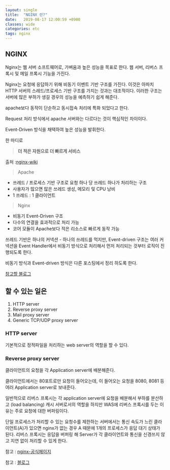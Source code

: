```yaml
---
layout: single
title:  "NGINX 란?"
date:   2019-08-17 12:00:59 +0900
classes: wide
categories: etc
tags: nginx
---
```


## NGINX

Nginx는 웹 서버 소프트웨어로, 가벼움과 높은 성능을 목표로 한다. 웹 서버, 리버스 프록시 및 메일 프록시 기능을 가진다.

Nginx는 요청에 응답하기 위해 비동기 이벤트 기반 구조를 가진다. 이것은 아파치 HTTP 서버의 스레드/프로세스 기반 구조를 가지는 것과는 대조적이다. 이러한 구조는 서버에 많은 부하가 생길 경우의 성능을 예측하기 쉽게 해준다.

apache보다 동작이 단순하고 동시접속 처리에 특화 되었다고 한다.

Request 처리 방식에서 apache 서버와는 다르다는 것이 핵심적인 차이이다.

Event-Driven 방식을 채택하여 높은 성능을 발휘한다.

한 마디로

> **더 적은 자원으로 더 빠르게 서비스**

출처 :[nginx-wiki](https://ko.wikipedia.org/wiki/Nginx)

> Apache

- 쓰레드 / 프로세스 기반 구조로 요청 하나 당 쓰레드 하나가 처리하는 구조
- 사용자가 많으면 많은 쓰레드 생성, 메모리 및 CPU 낭비
- 1 쓰레드 : 1 클라이언트

> Nginx

- 비동기 Event-Driven 구조
- 다수의 연결을 효과적으로 처리 가능
- 코어 모듈이 Apache보다 적은 리소스로 빠르게 동작 가능

쓰레드 기반은 하나의 커넥션 - 하나의 쓰레드를 먹지만, Event-driven 구조는 여러 커넥션을 Event Handler에서 비동기 방식으로 처리해서 먼저 처리되는 것부터 로직이 진행되도록 한다.

비동기 방식과 Event-driven 방식은 다른 포스팅에서 정리 하도록 한다.

[참고할 블로그](https://jhc9639.blog.me/221108496101?Redirect=Log&from=postView)

## 할 수 있는 일은

1. HTTP server
2. Reverse proxy server
3. Mail proxy server
4. Generic TCP/UDP proxy server

### HTTP server

기본적으로 정적파일을 처리하는 web server의 역할을 할 수 있다.

### Reverse proxy server

클라이언트의 요청을 각 Application server에 배분해준다.

클라이언트에서는 80포트로만 요청이 들어오는데, 이 들어오는 요청을 8080, 8081 등 여러 Application server로 보내준다.

일반적으로 리버스 프록시는 각 application server에 요청을 배분해서 부하를 분산하고 (load balancing) 캐시 서버로서의 역할을 하지만 WAS에 리버스 프록시를 두는 이유는 주로 요청에 대한 버퍼링이다.

단일 프로세스가 처리할 수 있는 요청수를 제한하는 서버에서는 통신 속도가 느린 클라이언트(A)가 있으면 nginx가 없는 경우 A 때문에 1개의 프로세스가 응답 대기 상태가 된다. 리버스 프록시는 응답을 버퍼링 해 Server가 각 클라이언트와 통신을 신경쓰지 않고 지연 없이 처리할 수 있게 한다.

참고 : [nginx-공식페이지](http://nginx.org/en/)

참고 : [블로그](https://hygjob.wordpress.com/2017/05/27/nginx-%EC%97%AD%ED%95%A0/)
